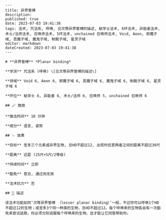 
    ---
    title: 异界誓缚
    description: 
    published: true
    date: 2023-07-03 19:41:38
    tags: 法术, 咒法系, 呼唤, 见次等异界誓缚的描述, 秘学士法术, 6环法术, 异能者法术, 术士/法师法术, 召唤师法术, 5环法术, unchained 召唤师法术, Void, Aeon, 邪魔子域, 恶魔子域, 魔鬼子域, 制裁子域, 星灵子域
    editor: markdown
    dateCreated: 2023-07-03 19:41:38
    ---

    # **异界誓缚** *Planar binding*

    **学派** 咒法系 (呼唤) \[见次等异界誓缚的描述\] 

    **领域** Void 6, Aeon 6, 邪魔子域 6, 恶魔子域 6, 魔鬼子域 6, 制裁子域 6, 星灵子域 6

    **环位** 秘学士 6, 异能者 6, 术士/法师 6, 召唤师 5, unchained 召唤师 6

    ## 🪄 施放

    **施法时间** 10 分钟

    **成分** 语言, 姿势

    ## ✨ 效果 

    **目标** 至多三个元素或异界生物, 总HD不超过12, 出现时任意两者之间的距离不超过30尺 

    **距离** 近距 (25尺+5尺/2等级)  

    **持续时间** 立即 

    **豁免** 意志, 通过则无效

    **法术抗力** 否

    ## 📖 描述

    该法术功能如同‘次等异界誓缚 （lesser planar binding）’一般，不过你可以呼唤1个HD不超过12的生物；或至多3个同一种类的生物，总HD不超过12。每个呼唤来的生物各自有一次豁免来尝试逃脱，你必须分别说服每个呼唤来的生物，这才能让它同意帮助你。
    